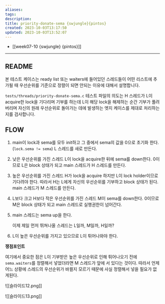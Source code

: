 ```yaml
---
aliases: 
tags: 
description:
title: priority-donate-sema {swjungle}{pintos}
created: 2023-10-03T13:17:50
updated: 2023-10-03T13:52:07
---
```

- [[week07-10 {swjungle} {pintos}]]
___

## README

본 테스트 케이스는 ready list 또는 waiters에 들어있던 스레드들이 어떤 리스트에 추가될 때 우선순위를 기준으로 정렬이 되면 안되는 이유에 대해서 설명합니다.

`tests/threads/priority-donate-sema.c` 테스트 파일의 의도는 H 스레드가 L이 acquire한 lock을 기다리며 기부를 하는데 L이 해당 lock을 해제하는 순간 기부가 풀려버리며 자신의 원래 우선순위로 돌아가는 데에 발생하는 엣지 케이스를 제대로 처리하는지를 검사합니다.

## FLOW

1. main이 lock과 sema를 모두 init하고 그 중에서 sema의 값을 0으로 초기화 한다. (`lock.sema != sema`) L 스레드를 새로 만든다.
2. 낮은 우선순위를 가진 스레드 L이 lock을 acquire한 뒤에 sema를 down한다. 0이므로 L은 block 상태가 되고 main 스레드가 H 스레드를 만든다.
3. 높은 우선순위를 가진 스레드 H가 lock을 acquire 하지만 L이 lock holder이므로 기다려야 한다. 따라서 H는 L에게 자신의 우선순위를 기부하고 block 상태가 된다. main 스레드가 M 스레드를 만든다.
4. L보다 크고 H보다 작은 우선순위를 가진 스레드 M이 sema를 down한다. 0이므로 M은 block 상태가 되고 main 스레드로 실행권한이 넘어간다.
5. main 스레드는 sema up을 한다.

	이제 제일 먼저 뛰쳐나올 스레드는 L일까, M일까, H일까?

6. L이 높은 우선순위를 가지고 있으므로 L이 튀어나와야 한다.

**쟁점포인트**

여기에서 중요한 점은 L이 기부받은 높은 우선순위로 인해 튀어나오기 전에 `sema.waiters`를 정렬해서 넣었더라면 M 스레드가 앞에 서 있다는 것이다. 따라서 언제 어느 상황에 스레드의 우선순위가 바뀔지 모르기 때문에 사실 정렬해서 넣을 필요가 없게된다.

![[슬라이드12.png]]

![[슬라이드13.png]]
